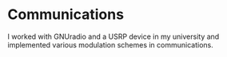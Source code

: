 # Communications

I worked with GNUradio and a USRP device in my university and implemented various modulation schemes in communications. 
